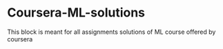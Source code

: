 # Coursera-ML-solutions
This block is meant for all assignments solutions of ML course offered by coursera
